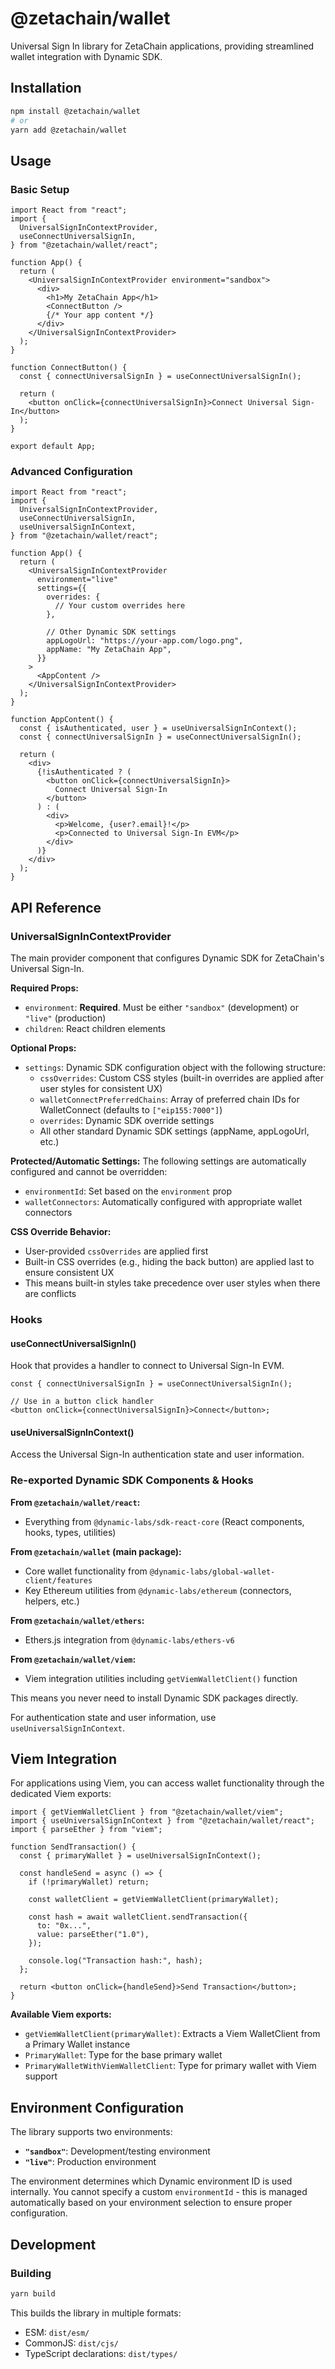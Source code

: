# @zetachain/wallet

Universal Sign In library for ZetaChain applications, providing streamlined wallet integration with Dynamic SDK.

## Installation

```bash
npm install @zetachain/wallet
# or
yarn add @zetachain/wallet
```

## Usage

### Basic Setup

```tsx
import React from "react";
import {
  UniversalSignInContextProvider,
  useConnectUniversalSignIn,
} from "@zetachain/wallet/react";

function App() {
  return (
    <UniversalSignInContextProvider environment="sandbox">
      <div>
        <h1>My ZetaChain App</h1>
        <ConnectButton />
        {/* Your app content */}
      </div>
    </UniversalSignInContextProvider>
  );
}

function ConnectButton() {
  const { connectUniversalSignIn } = useConnectUniversalSignIn();

  return (
    <button onClick={connectUniversalSignIn}>Connect Universal Sign-In</button>
  );
}

export default App;
```

### Advanced Configuration

```tsx
import React from "react";
import {
  UniversalSignInContextProvider,
  useConnectUniversalSignIn,
  useUniversalSignInContext,
} from "@zetachain/wallet/react";

function App() {
  return (
    <UniversalSignInContextProvider
      environment="live"
      settings={{
        overrides: {
          // Your custom overrides here
        },

        // Other Dynamic SDK settings
        appLogoUrl: "https://your-app.com/logo.png",
        appName: "My ZetaChain App",
      }}
    >
      <AppContent />
    </UniversalSignInContextProvider>
  );
}

function AppContent() {
  const { isAuthenticated, user } = useUniversalSignInContext();
  const { connectUniversalSignIn } = useConnectUniversalSignIn();

  return (
    <div>
      {!isAuthenticated ? (
        <button onClick={connectUniversalSignIn}>
          Connect Universal Sign-In
        </button>
      ) : (
        <div>
          <p>Welcome, {user?.email}!</p>
          <p>Connected to Universal Sign-In EVM</p>
        </div>
      )}
    </div>
  );
}
```

## API Reference

### UniversalSignInContextProvider

The main provider component that configures Dynamic SDK for ZetaChain's Universal Sign-In.

**Required Props:**

- `environment`: **Required**. Must be either `"sandbox"` (development) or `"live"` (production)
- `children`: React children elements

**Optional Props:**

- `settings`: Dynamic SDK configuration object with the following structure:
  - `cssOverrides`: Custom CSS styles (built-in overrides are applied after user styles for consistent UX)
  - `walletConnectPreferredChains`: Array of preferred chain IDs for WalletConnect (defaults to `["eip155:7000"]`)
  - `overrides`: Dynamic SDK override settings
  - All other standard Dynamic SDK settings (appName, appLogoUrl, etc.)

**Protected/Automatic Settings:**
The following settings are automatically configured and cannot be overridden:

- `environmentId`: Set based on the `environment` prop
- `walletConnectors`: Automatically configured with appropriate wallet connectors

**CSS Override Behavior:**

- User-provided `cssOverrides` are applied first
- Built-in CSS overrides (e.g., hiding the back button) are applied last to ensure consistent UX
- This means built-in styles take precedence over user styles when there are conflicts

### Hooks

#### useConnectUniversalSignIn()

Hook that provides a handler to connect to Universal Sign-In EVM.

```tsx
const { connectUniversalSignIn } = useConnectUniversalSignIn();

// Use in a button click handler
<button onClick={connectUniversalSignIn}>Connect</button>;
```

#### useUniversalSignInContext()

Access the Universal Sign-In authentication state and user information.

### Re-exported Dynamic SDK Components & Hooks

**From `@zetachain/wallet/react`:**

- Everything from `@dynamic-labs/sdk-react-core` (React components, hooks, types, utilities)

**From `@zetachain/wallet` (main package):**

- Core wallet functionality from `@dynamic-labs/global-wallet-client/features`
- Key Ethereum utilities from `@dynamic-labs/ethereum` (connectors, helpers, etc.)

**From `@zetachain/wallet/ethers`:**

- Ethers.js integration from `@dynamic-labs/ethers-v6`

**From `@zetachain/wallet/viem`:**

- Viem integration utilities including `getViemWalletClient()` function

This means you never need to install Dynamic SDK packages directly.

For authentication state and user information, use `useUniversalSignInContext`.

## Viem Integration

For applications using Viem, you can access wallet functionality through the dedicated Viem exports:

```tsx
import { getViemWalletClient } from "@zetachain/wallet/viem";
import { useUniversalSignInContext } from "@zetachain/wallet/react";
import { parseEther } from "viem";

function SendTransaction() {
  const { primaryWallet } = useUniversalSignInContext();

  const handleSend = async () => {
    if (!primaryWallet) return;

    const walletClient = getViemWalletClient(primaryWallet);

    const hash = await walletClient.sendTransaction({
      to: "0x...",
      value: parseEther("1.0"),
    });

    console.log("Transaction hash:", hash);
  };

  return <button onClick={handleSend}>Send Transaction</button>;
}
```

**Available Viem exports:**

- `getViemWalletClient(primaryWallet)`: Extracts a Viem WalletClient from a Primary Wallet instance
- `PrimaryWallet`: Type for the base primary wallet
- `PrimaryWalletWithViemWalletClient`: Type for primary wallet with Viem support

## Environment Configuration

The library supports two environments:

- **`"sandbox"`**: Development/testing environment
- **`"live"`**: Production environment

The environment determines which Dynamic environment ID is used internally. You cannot specify a custom `environmentId` - this is managed automatically based on your environment selection to ensure proper configuration.

## Development

### Building

```bash
yarn build
```

This builds the library in multiple formats:

- ESM: `dist/esm/`
- CommonJS: `dist/cjs/`
- TypeScript declarations: `dist/types/`
